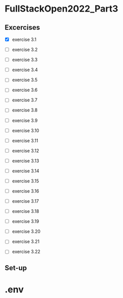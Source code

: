 # FullStackOpen2022_Part3
## Excercises
- [x] exercise 3.1
- [ ] exercise 3.2
- [ ] exercise 3.3
- [ ] exercise 3.4
- [ ] exercise 3.5
- [ ] exercise 3.6
- [ ] exercise 3.7
- [ ] exercise 3.8
- [ ] exercise 3.9
- [ ] exercise 3.10
- [ ] exercise 3.11
- [ ] exercise 3.12
- [ ] exercise 3.13
- [ ] exercise 3.14
- [ ] exercise 3.15
- [ ] exercise 3.16
- [ ] exercise 3.17
- [ ] exercise 3.18
- [ ] exercise 3.19
- [ ] exercise 3.20
- [ ] exercise 3.21
- [ ] exercise 3.22


## Set-up
# .env
